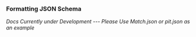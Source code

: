 ### Formatting JSON Schema

*Docs Currently under Development --- Please Use Match.json or pit.json as an example*